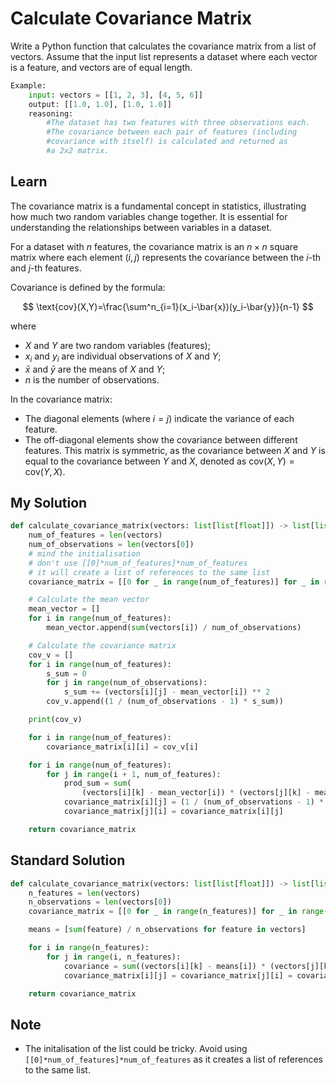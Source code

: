 # Calculate Covariance Matrix

Write a Python function that calculates the covariance matrix from a list of vectors.
Assume that the input list represents a dataset where each vector is a feature, and vectors are of equal length.

```python
Example:
    input: vectors = [[1, 2, 3], [4, 5, 6]]
    output: [[1.0, 1.0], [1.0, 1.0]]
    reasoning: 
        #The dataset has two features with three observations each. 
        #The covariance between each pair of features (including
        #covariance with itself) is calculated and returned as 
        #a 2x2 matrix.
```

## Learn

The covariance matrix is a fundamental concept in statistics, illustrating how much two random variables change together. It is essential for understanding the relationships between variables in a dataset. 

For a dataset with $n$ features, the covariance matrix is an $n\times n$ square matrix where each element $(i, j)$ represents the covariance between the $i$-th and $j$-th features. 

Covariance is defined by the formula:

$$
\text{cov}(X,Y)=\frac{\sum^n_{i=1}(x_i-\bar{x})(y_i-\bar{y}}{n-1}
$$

where 
- $X$ and $Y$ are two random variables (features);
- $x_i$ and $y_i$ are individual observations of $X$ and $Y$; 
- $\bar{x}$ and $\bar{y}$ are the means of $X$ and $Y$;
- $n$ is the number of observations.

In the covariance matrix:
- The diagonal elements (where $i=j$) indicate the variance of each feature.
- The off-diagonal elements show the covariance between different features.
This matrix is symmetric, as the covariance between $X$ and $Y$ is equal to the covariance between $Y$ and $X$, denoted as $\text{cov}(X, Y) = \text{cov}(Y, X)$.

## My Solution

```python
def calculate_covariance_matrix(vectors: list[list[float]]) -> list[list[float]]:
    num_of_features = len(vectors)
    num_of_observations = len(vectors[0])
    # mind the initialisation
    # don't use [[0]*num_of_features]*num_of_features
    # it will create a list of references to the same list
    covariance_matrix = [[0 for _ in range(num_of_features)] for _ in range(num_of_features)]

    # Calculate the mean vector
    mean_vector = []
    for i in range(num_of_features):
        mean_vector.append(sum(vectors[i]) / num_of_observations)

    # Calculate the covariance matrix
    cov_v = []
    for i in range(num_of_features):
        s_sum = 0
        for j in range(num_of_observations):
            s_sum += (vectors[i][j] - mean_vector[i]) ** 2
        cov_v.append((1 / (num_of_observations - 1) * s_sum))

    print(cov_v)

    for i in range(num_of_features):
        covariance_matrix[i][i] = cov_v[i]

    for i in range(num_of_features):
        for j in range(i + 1, num_of_features):
            prod_sum = sum(
                (vectors[i][k] - mean_vector[i]) * (vectors[j][k] - mean_vector[j]) for k in range(num_of_observations))
            covariance_matrix[i][j] = (1 / (num_of_observations - 1) * prod_sum)
            covariance_matrix[j][i] = covariance_matrix[i][j]

    return covariance_matrix
```

## Standard Solution

```python
def calculate_covariance_matrix(vectors: list[list[float]]) -> list[list[float]]:
    n_features = len(vectors)
    n_observations = len(vectors[0])
    covariance_matrix = [[0 for _ in range(n_features)] for _ in range(n_features)]

    means = [sum(feature) / n_observations for feature in vectors]

    for i in range(n_features):
        for j in range(i, n_features):
            covariance = sum((vectors[i][k] - means[i]) * (vectors[j][k] - means[j]) for k in range(n_observations)) / (n_observations - 1)
            covariance_matrix[i][j] = covariance_matrix[j][i] = covariance

    return covariance_matrix
```

## Note

- The initalisation of the list could be tricky. Avoid using `[[0]*num_of_features]*num_of_features` as it creates a list of references to the same list.